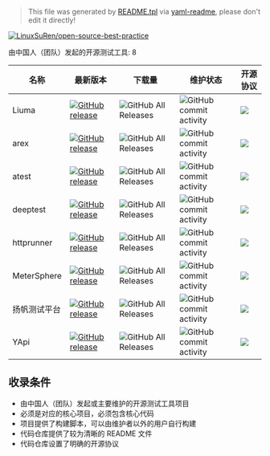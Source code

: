 > This file was generated by [README.tpl](README.tpl) via [yaml-readme](https://github.com/LinuxSuRen/yaml-readme), please don't edit it directly!

[![LinuxSuRen/open-source-best-practice](https://img.shields.io/static/v1?label=OSBP&message=%E5%BC%80%E6%BA%90%E6%9C%80%E4%BD%B3%E5%AE%9E%E8%B7%B5&color=blue)](https://github.com/LinuxSuRen/open-source-best-practice)

由中国人（团队）发起的开源测试工具: 8

| 名称 | 最新版本 | 下载量 | 维护状态 | 开源协议 |
|---|---|---|---|---|
| Liuma | [![GitHub release](https://img.shields.io/github/release/Chras-fu/Liuma-platform.svg?label=release)](https://github.com/Chras-fu/Liuma-platform/releases/latest) | ![GitHub All Releases](https://img.shields.io/github/downloads/Chras-fu/Liuma-platform/total) | ![GitHub commit activity](https://img.shields.io/github/commit-activity/m/Chras-fu/Liuma-platform) |   ![](https://img.shields.io/github/license/Chras-fu/Liuma-platform.svg) |
| arex | [![GitHub release](https://img.shields.io/github/release/arextest/arex.svg?label=release)](https://github.com/arextest/arex/releases/latest) | ![GitHub All Releases](https://img.shields.io/github/downloads/arextest/arex/total) | ![GitHub commit activity](https://img.shields.io/github/commit-activity/m/arextest/arex) |   ![](https://img.shields.io/github/license/arextest/arex.svg) |
| atest | [![GitHub release](https://img.shields.io/github/release/linuxsuren/api-testing.svg?label=release)](https://github.com/linuxsuren/api-testing/releases/latest) | ![GitHub All Releases](https://img.shields.io/github/downloads/linuxsuren/api-testing/total) | ![GitHub commit activity](https://img.shields.io/github/commit-activity/m/linuxsuren/api-testing) |   ![](https://img.shields.io/github/license/linuxsuren/api-testing.svg) |
| deeptest | [![GitHub release](https://img.shields.io/github/release/deeptest-com/deeptest.svg?label=release)](https://github.com/deeptest-com/deeptest/releases/latest) | ![GitHub All Releases](https://img.shields.io/github/downloads/deeptest-com/deeptest/total) | ![GitHub commit activity](https://img.shields.io/github/commit-activity/m/deeptest-com/deeptest) |   ![](https://img.shields.io/github/license/deeptest-com/deeptest.svg) |
| httprunner | [![GitHub release](https://img.shields.io/github/release/httprunner/httprunner.svg?label=release)](https://github.com/httprunner/httprunner/releases/latest) | ![GitHub All Releases](https://img.shields.io/github/downloads/httprunner/httprunner/total) | ![GitHub commit activity](https://img.shields.io/github/commit-activity/m/httprunner/httprunner) |   ![](https://img.shields.io/github/license/httprunner/httprunner.svg) |
| MeterSphere | [![GitHub release](https://img.shields.io/github/release/metersphere/metersphere.svg?label=release)](https://github.com/metersphere/metersphere/releases/latest) | ![GitHub All Releases](https://img.shields.io/github/downloads/metersphere/metersphere/total) | ![GitHub commit activity](https://img.shields.io/github/commit-activity/m/metersphere/metersphere) |   ![](https://img.shields.io/github/license/metersphere/metersphere.svg) |
| 扬帆测试平台 | [![GitHub release](https://img.shields.io/github/release/test-instructor/yangfan.svg?label=release)](https://github.com/test-instructor/yangfan/releases/latest) | ![GitHub All Releases](https://img.shields.io/github/downloads/test-instructor/yangfan/total) | ![GitHub commit activity](https://img.shields.io/github/commit-activity/m/test-instructor/yangfan) |   ![](https://img.shields.io/github/license/test-instructor/yangfan.svg) |
| YApi | [![GitHub release](https://img.shields.io/github/release/YMFE/yapi.svg?label=release)](https://github.com/YMFE/yapi/releases/latest) | ![GitHub All Releases](https://img.shields.io/github/downloads/YMFE/yapi/total) | ![GitHub commit activity](https://img.shields.io/github/commit-activity/m/YMFE/yapi) |   ![](https://img.shields.io/github/license/YMFE/yapi.svg) |

## 收录条件

* 由中国人（团队）发起或主要维护的开源测试工具项目
* 必须是对应的核心项目，必须包含核心代码
* 项目提供了构建脚本，可以由维护者以外的用户自行构建
* 代码仓库提供了较为清晰的 README 文件
* 代码仓库设置了明确的开源协议
